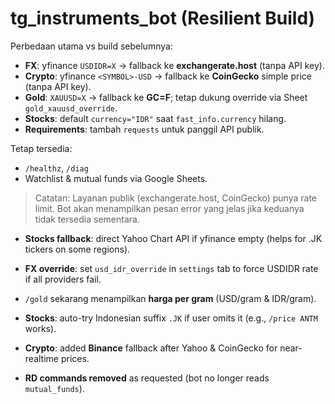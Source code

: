 # tg_instruments_bot (Resilient Build)

Perbedaan utama vs build sebelumnya:
- **FX**: yfinance `USDIDR=X` → fallback ke **exchangerate.host** (tanpa API key).
- **Crypto**: yfinance `<SYMBOL>-USD` → fallback ke **CoinGecko** simple price (tanpa API key).
- **Gold**: `XAUUSD=X` → fallback ke **GC=F**; tetap dukung override via Sheet `gold_xauusd_override`.
- **Stocks**: default `currency="IDR"` saat `fast_info.currency` hilang.
- **Requirements**: tambah `requests` untuk panggil API publik.

Tetap tersedia:
- `/healthz`, `/diag`
- Watchlist & mutual funds via Google Sheets.

> Catatan: Layanan publik (exchangerate.host, CoinGecko) punya rate limit. Bot akan menampilkan pesan error yang jelas jika keduanya tidak tersedia sementara.


- **Stocks fallback**: direct Yahoo Chart API if yfinance empty (helps for .JK tickers on some regions).

- **FX override**: set `usd_idr_override` in `settings` tab to force USDIDR rate if all providers fail.

- `/gold` sekarang menampilkan **harga per gram** (USD/gram & IDR/gram).

- **Stocks**: auto-try Indonesian suffix `.JK` if user omits it (e.g., `/price ANTM` works).
- **Crypto**: added **Binance** fallback after Yahoo & CoinGecko for near-realtime prices.

- **RD commands removed** as requested (bot no longer reads `mutual_funds`).
